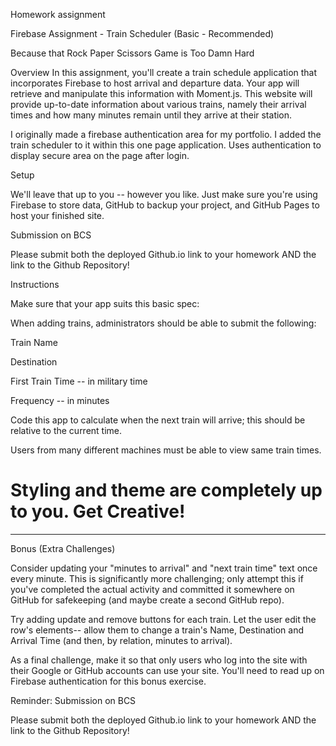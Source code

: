 Homework assignment

Firebase Assignment - Train Scheduler (Basic - Recommended)

Because that Rock Paper Scissors Game is Too Damn Hard

Overview
In this assignment, you'll create a train schedule application that incorporates Firebase to host arrival and departure data. Your app will retrieve and manipulate this information with Moment.js. This website will provide up-to-date information about various trains, namely their arrival times and how many minutes remain until they arrive at their station.

I originally made a firebase authentication area for my portfolio. I added the train scheduler to it within this one page application. Uses authentication to display secure area on the page after login.

Setup

We'll leave that up to you -- however you like. Just make sure you're using Firebase to store data, GitHub to backup your project, and GitHub Pages to host your finished site.

Submission on BCS

Please submit both the deployed Github.io link to your homework AND the link to the Github Repository!

Instructions

Make sure that your app suits this basic spec:

When adding trains, administrators should be able to submit the following:

Train Name

Destination

First Train Time -- in military time

Frequency -- in minutes

Code this app to calculate when the next train will arrive; this should be relative to the current time.

Users from many different machines must be able to view same train times.

# Styling and theme are completely up to you. Get Creative!

---

Bonus (Extra Challenges)

Consider updating your "minutes to arrival" and "next train time" text once every minute. This is significantly more challenging; only attempt this if you've completed the actual activity and committed it somewhere on GitHub for safekeeping (and maybe create a second GitHub repo).

Try adding update and remove buttons for each train. Let the user edit the row's elements-- allow them to change a train's Name, Destination and Arrival Time (and then, by relation, minutes to arrival).

As a final challenge, make it so that only users who log into the site with their Google or GitHub accounts can use your site. You'll need to read up on Firebase authentication for this bonus exercise.

Reminder: Submission on BCS

Please submit both the deployed Github.io link to your homework AND the link to the Github Repository!
